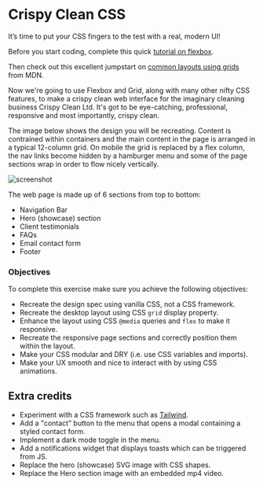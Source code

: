 # Crispy Clean CSS

It’s time to put your CSS fingers to the test with a real, modern UI!

Before you start coding, complete this quick [tutorial on flexbox](https://flexboxfroggy.com/).

Then check out this excellent jumpstart on [common layouts using grids](https://developer.mozilla.org/en-US/docs/Web/CSS/CSS_Grid_Layout/Realizing_common_layouts_using_CSS_Grid_Layout) from MDN.

Now we're going to use Flexbox and Grid, along with many other nifty CSS features, to make a crispy clean web interface for the imaginary cleaning business Crispy Clean Ltd. It's got to be eye-catching, professional, responsive and most importantly, crispy clean.

The image below shows the design you will be recreating. Content is contrained within containers and the main content in the page is arranged in a typical 12-column grid. On mobile the grid is replaced by a flex column, the nav links become hidden by a hamburger menu and some of the page sections wrap in order to flow nicely vertically.

![screenshot]()

The web page is made up of 6 sections from top to bottom:
- Navigation Bar
- Hero (showcase) section
- Client testimonials
- FAQs
- Email contact form
- Footer

### Objectives

To complete this exercise make sure you achieve the following objectives:

- Recreate the design spec using vanilla CSS, not a CSS framework.
- Recreate the desktop layout using CSS `grid` display property.
- Enhance the layout using CSS `@media` queries and `flex` to make it responsive.
- Recreate the responsive page sections and correctly position them within the layout.
- Make your CSS modular and DRY (i.e. use CSS variables and imports).
- Make your UX smooth and nice to interact with by using CSS animations.

## Extra credits

- Experiment with a CSS framework such as [Tailwind](https://tailwindcss.com/docs/installation/play-cdn).
- Add a "contact" button to the menu that opens a modal containing a styled contact form.
- Implement a dark mode toggle in the menu.
- Add a notifications widget that displays toasts which can be triggered from JS.
- Replace the hero (showcase) SVG image with CSS shapes.
- Replace the Hero section image with an embedded mp4 video.